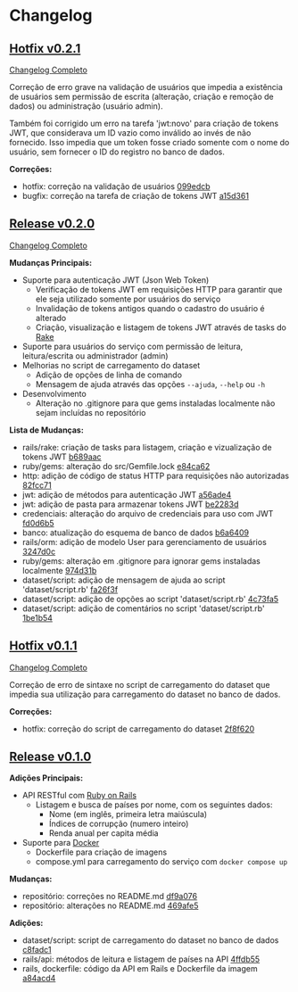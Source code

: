 
# Changelog

## [Hotfix v0.2.1](https://github.com/giovanigiaqueto/APS-API-RESTful/tag/v0.2.1)

[Changelog Completo](https://github.com/giovanigiaqueto/APS-API-RESTful/compare/v0.2.0...v0.2.1)

Correção de erro grave na validação de usuários que impedia a existência de usuários sem permissão
de escrita (alteração, criação e remoção de dados) ou administração (usuário admin).

Também foi corrigido um erro na tarefa 'jwt:novo' para criação de tokens JWT, que considerava um ID vazio como inválido
ao invés de não fornecido. Isso impedia que um token fosse criado somente com o nome do usuário, sem fornecer
o ID do registro no banco de dados.

**Correções:**

* hotfix: correção na validação de usuários [099edcb](https://github.com/giovanigiaqueto/APS-API-RESTful/commit/099edcb)
* bugfix: correção na tarefa de criação de tokens JWT [a15d361](https://github.com/giovanigiaqueto/APS-API-RESTful/commit/a15d361)

## [Release v0.2.0](https://github.com/giovanigiaqueto/APS-API-RESTful/tag/v0.2.0)

[Changelog Completo](https://github.com/giovanigiaqueto/APS-API-RESTful/compare/v0.1.1...v0.2.0)

**Mudanças Principais:**

* Suporte para autenticação JWT (Json Web Token)
    * Verificação de tokens JWT em requisições HTTP para garantir
        que ele seja utilizado somente por usuários do serviço
    * Invalidação de tokens antigos quando o cadastro do usuário é alterado
    * Criação, visualização e listagem de tokens JWT através de tasks do [Rake](https://github.com/ruby/rake)
* Suporte para usuários do serviço com permissão de leitura,
    leitura/escrita ou administrador (admin)
* Melhorias no script de carregamento do dataset
    * Adição de opções de linha de comando
    * Mensagem de ajuda através das opções `--ajuda`, `--help` ou `-h`
* Desenvolvimento
    * Alteração no .gitignore para que gems instaladas localmente não sejam incluídas no repositório

**Lista de Mudanças:**

* rails/rake: criação de tasks para listagem, criação e vizualização de tokens JWT [b689aac](https://github.com/giovanigiaqueto/APS-API-RESTful/commit/b689aac)
* ruby/gems: alteração do src/Gemfile.lock [e84ca62](https://github.com/giovanigiaqueto/APS-API-RESTful/commit/e84ca62)
* http: adição de código de status HTTP para requisições não autorizadas [82fcc71](https://github.com/giovanigiaqueto/APS-API-RESTful/commit/82fcc71)
* jwt: adição de métodos para autenticação JWT [a56ade4](https://github.com/giovanigiaqueto/APS-API-RESTful/commit/a56ade4)
* jwt: adição de pasta para armazenar tokens JWT [be2283d](https://github.com/giovanigiaqueto/APS-API-RESTful/commit/be2283d)
* credenciais: alteração do arquivo de credenciais para uso com JWT [fd0d6b5](https://github.com/giovanigiaqueto/APS-API-RESTful/commit/fd0d6b5)
* banco: atualização do esquema de banco de dados [b6a6409](https://github.com/giovanigiaqueto/APS-API-RESTful/commit/b6a6409)
* rails/orm: adição de modelo User para gerenciamento de usuários [3247d0c](https://github.com/giovanigiaqueto/APS-API-RESTful/commit/3247d0c)
* ruby/gems: alteração em .gitignore para ignorar gems instaladas localmente [974d31b](https://github.com/giovanigiaqueto/APS-API-RESTful/commit/974d31b)
* dataset/script: adição de mensagem de ajuda ao script 'dataset/script.rb' [fa26f3f](https://github.com/giovanigiaqueto/APS-API-RESTful/commit/fa26f3f)
* dataset/script: adição de opções ao script 'dataset/script.rb' [4c73fa5](https://github.com/giovanigiaqueto/APS-API-RESTful/commit/4c73fa5)
* dataset/script: adição de comentários no script 'dataset/script.rb' [1be1b54](https://github.com/giovanigiaqueto/APS-API-RESTful/commit/1be1b54)

## [Hotfix v0.1.1](https://github.com/giovanigiaqueto/APS-API-RESTful/tag/v0.1.1)

[Changelog Completo](https://github.com/giovanigiaqueto/APS-API-RESTful/compare/v0.1.0...v0.1.1)

Correção de erro de sintaxe no script de carregamento do dataset
que impedia sua utilização para carregamento do dataset no banco de dados.

**Correções:**

* hotfix: correção do script de carregamento do dataset [2f8f620](https://github.com/giovanigiaqueto/APS-API-RESTful/commit/2f8f620)

## [Release v0.1.0](https://github.com/giovanigiaqueto/APS-API-RESTful/tag/v0.1.0)

**Adições Principais:**

* API RESTful com [Ruby on Rails](https://rubyonrails.org/)
    * Listagem e busca de países por nome, com os seguintes dados:
        * Nome (em inglês, primeira letra maiúscula)
        * Índices de corrupção (numero inteiro)
        * Renda anual per capita média
* Suporte para [Docker](https://www.docker.com/)
    * Dockerfile para criação de imagens
    * compose.yml para carregamento do serviço com `docker compose up`

**Mudanças:**

* repositório: correções no README.md [df9a076](https://github.com/giovanigiaqueto/APS-API-RESTful/commit/df9a076)
* repositório: alterações no README.md [469afe5](https://github.com/giovanigiaqueto/APS-API-RESTful/commit/469afe5)

**Adições:**

* dataset/script: script de carregamento do dataset no banco de dados [c8fadc1](https://github.com/giovanigiaqueto/APS-API-RESTful/commit/c8fadc1)
* rails/api: métodos de leitura e listagem de países na API [4ffdb55](https://github.com/giovanigiaqueto/APS-API-RESTful/commit/4ffdb55)
* rails, dockerfile: código da API em Rails e Dockerfile da imagem [a84acd4](https://github.com/giovanigiaqueto/APS-API-RESTful/commit/a84acd4)

